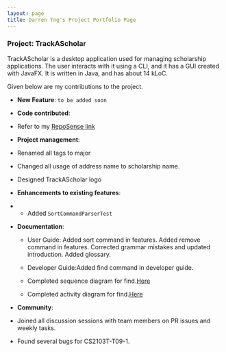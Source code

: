 ```yaml
---
layout: page
title: Darren Tng's Project Portfolio Page
---
```

### Project: TrackAScholar

TrackAScholar is a desktop application used for managing scholarship applications.
The user interacts with it using a CLI, and it has a GUI created with JavaFX.
It is written in Java, and has about 14 kLoC.

Given below are my contributions to the project.

* **New Feature**: `to be added soon`

* **Code contributed**: 
*  Refer to my [RepoSense link](https://nus-cs2103-ay2223s1.github.io/tp-dashboard/?search=AY2223S1-CS2103T-W10-3&sort=groupTitle&sortWithin=title&timeframe=commit&mergegroup=&groupSelect=groupByRepos&breakdown=true&checkedFileTypes=docs~functional-code~test-code~other&since=2022-09-16&tabOpen=true&tabType=authorship&tabAuthor=DarrenCsAcc&tabRepo=AY2223S1-CS2103T-W10-3%2Ftp%5Bmaster%5D&authorshipIsMergeGroup=false&authorshipFileTypes=docs~functional-code~test-code&authorshipIsBinaryFileTypeChecked=false&authorshipIsIgnoredFilesChecked=false)

* **Project management**:
* Renamed all tags to major
* Changed all usage of address name to scholarship name.
* Designed TrackAScholar logo

* **Enhancements to existing features**: 
* * Added `SortCommandParserTest`

* **Documentation**:
  * User Guide: Added sort command in features.
                Added remove command in features.
                Corrected grammar mistakes and updated introduction.
                Added glossary.
  
  * Developer Guide:Added find command in developer guide.
  * Completed sequence diagram for find.[Here](https://github.com/AY2223S1-CS2103T-W10-3/tp/pull/202/commits/1fa69447fa1f19c9850000bcedcc73bce9147bc1)
  * Completed activity diagram for find.[Here](https://github.com/AY2223S1-CS2103T-W10-3/tp/pull/202/commits/20458e101962adf1b8843b0200d328d6e6850fb2)

* **Community**: 
* Joined all discussion sessions with team members on PR issues and weekly tasks.
* Found several bugs for  CS2103T-T09-1.


